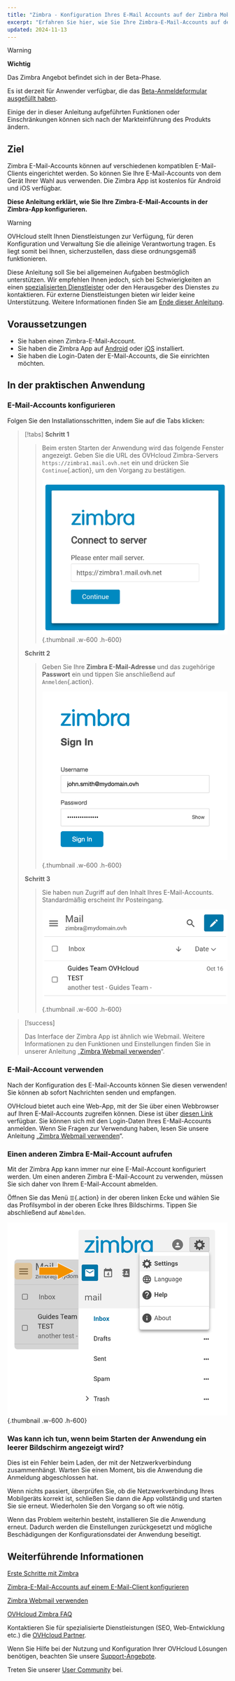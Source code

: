 ```yaml
---
title: "Zimbra - Konfiguration Ihres E-Mail Accounts auf der Zimbra Mobil-App"
excerpt: "Erfahren Sie hier, wie Sie Ihre Zimbra-E-Mail-Accounts auf der Zimbra Mobile-App für Android und iOS einrichten"
updated: 2024-11-13
---
```


<style>
.w-600 {
  max-width:600px !important;
}
.h-600 {
  max-height:600px !important;
}
</style>

> [!warning]
>
> **Wichtig**
>
> Das Zimbra Angebot befindet sich in der Beta-Phase.
>
> Es ist derzeit für Anwender verfügbar, die das [Beta-Anmeldeformular ausgefüllt haben](https://labs.ovhcloud.com/en/zimbra-beta/).
>
> Einige der in dieser Anleitung aufgeführten Funktionen oder Einschränkungen können sich nach der Markteinführung des Produkts ändern.

## Ziel

Zimbra E-Mail-Accounts können auf verschiedenen kompatiblen E-Mail-Clients eingerichtet werden. So können Sie Ihre E-Mail-Accounts von dem Gerät Ihrer Wahl aus verwenden. Die Zimbra App ist kostenlos für Android und iOS verfügbar.

**Diese Anleitung erklärt, wie Sie Ihre Zimbra-E-Mail-Accounts in der Zimbra-App konfigurieren.**

> [!warning]
> OVHcloud stellt Ihnen Dienstleistungen zur Verfügung, für deren Konfiguration und Verwaltung Sie die alleinige Verantwortung tragen. Es liegt somit bei Ihnen, sicherzustellen, dass diese ordnungsgemäß funktionieren.
> 
> Diese Anleitung soll Sie bei allgemeinen Aufgaben bestmöglich unterstützen. Wir empfehlen Ihnen jedoch, sich bei Schwierigkeiten an einen [spezialisierten Dienstleister](/links/partner) oder den Herausgeber des Dienstes zu kontaktieren. Für externe Dienstleistungen bieten wir leider keine Unterstützung. Weitere Informationen finden Sie am [Ende dieser Anleitung](#go-further).
>

## Voraussetzungen

- Sie haben einen Zimbra-E-Mail-Account.
- Sie haben die Zimbra App auf [Android](https://play.google.com/store/apps/details?id=com.zimbra.modernapp&hl=de) oder [iOS](https://apps.apple.com/cm/app/zimbra-email-collaboration/id1554848550) installiert.
- Sie haben die Login-Daten der E-Mail-Accounts, die Sie einrichten möchten.

## In der praktischen Anwendung

### E-Mail-Accounts konfigurieren

Folgen Sie den Installationsschritten, indem Sie auf die Tabs klicken:

> [!tabs]
> **Schritt 1**
>>
>> Beim ersten Starten der Anwendung wird das folgende Fenster angezeigt. Geben Sie die URL des OVHcloud Zimbra-Servers `https://zimbra1.mail.ovh.net` ein und drücken Sie `Continue`{.action}, um den Vorgang zu bestätigen.
>>
>> ![zimbra_app](images/zimbra_app_connect01.png){.thumbnail .w-600 .h-600}
>>
> **Schritt 2**
>>
>> Geben Sie Ihre **Zimbra E-Mail-Adresse** und das zugehörige **Passwort** ein und tippen Sie anschließend auf `Anmelden`{.action}.
>>
>> ![zimbra_app](images/zimbra_app_connect02.png){.thumbnail .w-600 .h-600}
>>
> **Schritt 3**
>>
>> Sie haben nun Zugriff auf den Inhalt Ihres E-Mail-Accounts. Standardmäßig erscheint Ihr Posteingang.
>>
>> ![zimbra_app](images/zimbra_app_inbox01.png){.thumbnail .w-600 .h-600}

> [!success]
>
> Das Interface der Zimbra App ist ähnlich wie Webmail. Weitere Informationen zu den Funktionen und Einstellungen finden Sie in unserer Anleitung „[Zimbra Webmail verwenden](/pages/web_cloud/email_and_collaborative_solutions/mx_plan/email_zimbra)“.

### E-Mail-Account verwenden

Nach der Konfiguration des E-Mail-Accounts können Sie diesen verwenden! Sie können ab sofort Nachrichten senden und empfangen.

OVHcloud bietet auch eine Web-App, mit der Sie über einen Webbrowser auf Ihren E-Mail-Accounts zugreifen können. Diese ist über [diesen Link](/links/web/email) verfügbar. Sie können sich mit den Login-Daten Ihres E-Mail-Accounts anmelden. Wenn Sie Fragen zur Verwendung haben, lesen Sie unsere Anleitung „[Zimbra Webmail verwenden](/pages/web_cloud/email_and_collaborative_solutions/)“.

### Einen anderen Zimbra E-Mail-Account aufrufen <a name="modify-settings"></a>

Mit der Zimbra App kann immer nur eine E-Mail-Account konfiguriert werden. Um einen anderen Zimbra E-Mail-Account zu verwenden, müssen Sie sich daher von Ihrem E-Mail-Account abmelden.

Öffnen Sie das Menü `☰`{.action} in der oberen linken Ecke und wählen Sie das Profilsymbol in der oberen Ecke Ihres Bildschirms. Tippen Sie abschließend auf `Abmelden`.

![zimbra_app](images/zimbra_app_settings01.png){.thumbnail .w-600 .h-600}

### Was kann ich tun, wenn beim Starten der Anwendung ein leerer Bildschirm angezeigt wird?

Dies ist ein Fehler beim Laden, der mit der Netzwerkverbindung zusammenhängt. Warten Sie einen Moment, bis die Anwendung die Anmeldung abgeschlossen hat.

Wenn nichts passiert, überprüfen Sie, ob die Netzwerkverbindung Ihres Mobilgeräts korrekt ist, schließen Sie dann die App vollständig und starten Sie sie erneut. Wiederholen Sie den Vorgang so oft wie nötig.

Wenn das Problem weiterhin besteht, installieren Sie die Anwendung erneut. Dadurch werden die Einstellungen zurückgesetzt und mögliche Beschädigungen der Konfigurationsdatei der Anwendung beseitigt.

## Weiterführende Informationen <a name="go-further"></a>

[Erste Schritte mit Zimbra](/pages/web_cloud/email_and_collaborative_solutions/zimbra/getting_started_zimbra)

[Zimbra-E-Mail-Accounts auf einem E-Mail-Client konfigurieren](/pages/web_cloud/email_and_collaborative_solutions/zimbra/zimbra_mail_apps)

[Zimbra Webmail verwenden](/pages/web_cloud/email_and_collaborative_solutions/mx_plan/email_zimbra)

[OVHcloud Zimbra FAQ](/pages/web_cloud/email_and_collaborative_solutions/mx_plan/faq-zimbra)

Kontaktieren Sie für spezialisierte Dienstleistungen (SEO, Web-Entwicklung etc.) die [OVHcloud Partner](/links/partner).

Wenn Sie Hilfe bei der Nutzung und Konfiguration Ihrer OVHcloud Lösungen benötigen, beachten Sie unsere [Support-Angebote](/links/support).

Treten Sie unserer [User Community](/links/community) bei.
